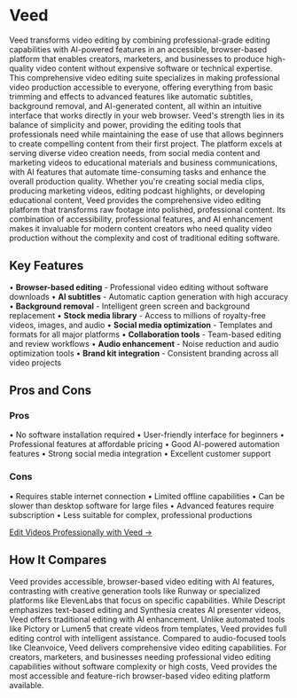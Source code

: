 # Veed

Veed transforms video editing by combining professional-grade editing capabilities with AI-powered features in an accessible, browser-based platform that enables creators, marketers, and businesses to produce high-quality video content without expensive software or technical expertise. This comprehensive video editing suite specializes in making professional video production accessible to everyone, offering everything from basic trimming and effects to advanced features like automatic subtitles, background removal, and AI-generated content, all within an intuitive interface that works directly in your web browser. Veed's strength lies in its balance of simplicity and power, providing the editing tools that professionals need while maintaining the ease of use that allows beginners to create compelling content from their first project. The platform excels at serving diverse video creation needs, from social media content and marketing videos to educational materials and business communications, with AI features that automate time-consuming tasks and enhance the overall production quality. Whether you're creating social media clips, producing marketing videos, editing podcast highlights, or developing educational content, Veed provides the comprehensive video editing platform that transforms raw footage into polished, professional content. Its combination of accessibility, professional features, and AI enhancement makes it invaluable for modern content creators who need quality video production without the complexity and cost of traditional editing software.

## Key Features

• **Browser-based editing** - Professional video editing without software downloads
• **AI subtitles** - Automatic caption generation with high accuracy
• **Background removal** - Intelligent green screen and background replacement
• **Stock media library** - Access to millions of royalty-free videos, images, and audio
• **Social media optimization** - Templates and formats for all major platforms
• **Collaboration tools** - Team-based editing and review workflows
• **Audio enhancement** - Noise reduction and audio optimization tools
• **Brand kit integration** - Consistent branding across all video projects

## Pros and Cons

### Pros
• No software installation required
• User-friendly interface for beginners
• Professional features at affordable pricing
• Good AI-powered automation features
• Strong social media integration
• Excellent customer support

### Cons
• Requires stable internet connection
• Limited offline capabilities
• Can be slower than desktop software for large files
• Advanced features require subscription
• Less suitable for complex, professional productions

[Edit Videos Professionally with Veed →](https://www.veed.io)

## How It Compares

Veed provides accessible, browser-based video editing with AI features, contrasting with creative generation tools like Runway or specialized platforms like ElevenLabs that focus on specific capabilities. While Descript emphasizes text-based editing and Synthesia creates AI presenter videos, Veed offers traditional editing with AI enhancement. Unlike automated tools like Pictory or Lumen5 that create videos from templates, Veed provides full editing control with intelligent assistance. Compared to audio-focused tools like Cleanvoice, Veed delivers comprehensive video editing capabilities. For creators, marketers, and businesses needing professional video editing capabilities without software complexity or high costs, Veed provides the most accessible and feature-rich browser-based video editing platform available.